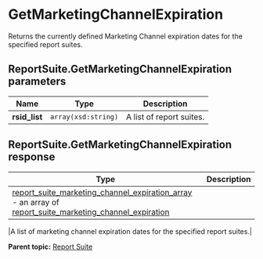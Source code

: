 # GetMarketingChannelExpiration

Returns the currently defined Marketing Channel expiration dates for the specified report suites.

## ReportSuite.GetMarketingChannelExpiration parameters

|Name|Type|Description|
|----|----|-----------|
|**rsid_list** |`array(xsd:string)` |A list of report suites.|

## ReportSuite.GetMarketingChannelExpiration response

|Type|Description|
|----|-----------|
| [report_suite_marketing_channel_expiration_array](../../data_types/r_report_suite_marketing_channel_expiration_array.md#) - an array of [report_suite_marketing_channel_expiration](../../data_types/r_report_suite_marketing_channel_expiration.md#) 

 |A list of marketing channel expiration dates for the specified report suites.|

**Parent topic:** [Report Suite](../../methods/report_suite/r_methods_reportsuite.md)

